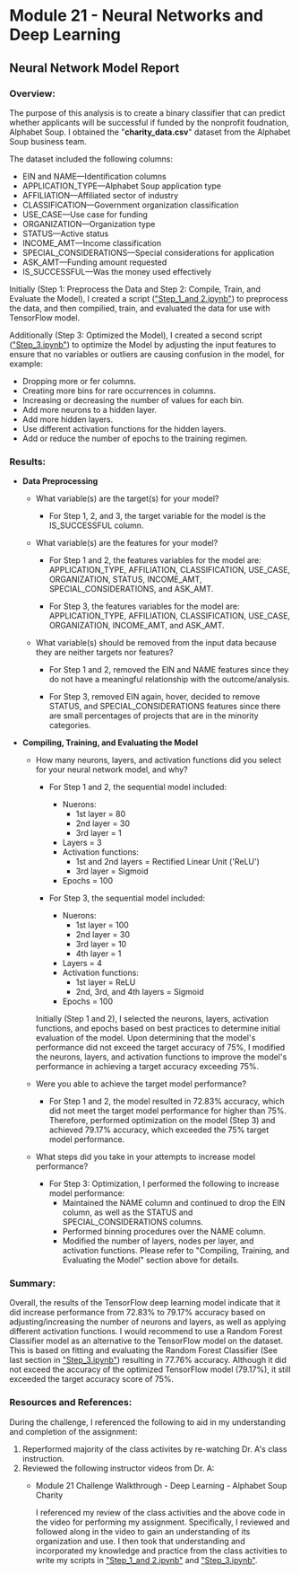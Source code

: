 # Module 21 - Neural Networks and Deep Learning

## Neural Network Model Report

### Overview:

The purpose of this analysis is to create a binary classifier that can predict whether applicants will be successful if funded by the nonprofit foudnation, Alphabet Soup. I obtained the "**charity_data.csv**" dataset from the Alphabet Soup business team. 

The dataset included the following columns:

* EIN and NAME—Identification columns
* APPLICATION_TYPE—Alphabet Soup application type
* AFFILIATION—Affiliated sector of industry
* CLASSIFICATION—Government organization classification
* USE_CASE—Use case for funding
* ORGANIZATION—Organization type
* STATUS—Active status
* INCOME_AMT—Income classification
* SPECIAL_CONSIDERATIONS—Special considerations for application
* ASK_AMT—Funding amount requested
* IS_SUCCESSFUL—Was the money used effectively

Initially (Step 1: Preprocess the Data and Step 2: Compile, Train, and Evaluate the Model), I created a script (["Step_1_and 2.ipynb"](https://github.com/rperez025/deep-learning-challenge/blob/main/Deep%20Learning%20Challenge/Step_1_and_2.ipynb)) to preprocess the data, and then compilied, train, and evaluated the data for use with TensorFlow model. 

Additionally (Step 3: Optimized the Model), I created a second script (["Step_3.ipynb"](https://github.com/rperez025/deep-learning-challenge/blob/main/Deep%20Learning%20Challenge/Step_3.ipynb)) to optimize the Model by adjusting the input features to ensure that no variables or outliers are causing confusion in the model, for example:

* Dropping more or fer columns.
* Creating more bins for rare occurrences in columns.
* Increasing or decreasing the number of values for each bin.
* Add more neurons to a hidden layer.
* Add more hidden layers.
* Use different activation functions for the hidden layers.
* Add or reduce the number of epochs to the training regimen.

### Results: 

* **Data Preprocessing**
  
  - What variable(s) are the target(s) for your model?
    
    * For Step 1, 2, and 3, the target variable for the model is the IS_SUCCESSFUL column.
    
  - What variable(s) are the features for your model?
    
    * For Step 1 and 2, the features variables for the model are: APPLICATION_TYPE, AFFILIATION, CLASSIFICATION, USE_CASE, ORGANIZATION, STATUS, INCOME_AMT, SPECIAL_CONSIDERATIONS, and ASK_AMT.
    
    * For Step 3, the features variables for the model are: APPLICATION_TYPE, AFFILIATION, CLASSIFICATION, USE_CASE, ORGANIZATION, INCOME_AMT, and ASK_AMT.
    
  - What variable(s) should be removed from the input data because they are neither targets nor features?
    
    * For Step 1 and 2, removed the EIN and NAME features since they do not have a meaningful relationship with the outcome/analysis.
    
    * For Step 3, removed EIN again, hover, decided to remove STATUS, and SPECIAL_CONSIDERATIONS features since there are small percentages of projects that are in the minority categories.
      
* **Compiling, Training, and Evaluating the Model**
  
  - How many neurons, layers, and activation functions did you select for your neural network model, and why?
    
    * For Step 1 and 2, the sequential model included:
      - Nuerons:
        * 1st layer = 80
        * 2nd layer = 30
        * 3rd layer = 1
      - Layers = 3
      - Activation functions:
        * 1st and 2nd layers = Rectified Linear Unit ('ReLU')
        * 3rd layer = Sigmoid
      - Epochs = 100

    * For Step 3, the sequential model included:
      - Nuerons:
        * 1st layer = 100
        * 2nd layer = 30
        * 3rd layer = 10
        * 4th layer = 1
      - Layers = 4
      - Activation functions:
        * 1st layer = ReLU
        * 2nd, 3rd, and 4th layers = Sigmoid
      - Epochs = 100

    Initially (Step 1 and 2), I selected the neurons, layers, activation functions, and epochs based on best practices to determine initial evaluation of the model. Upon determining that the model's performance did not exceed the target accuracy of 75%, I modified the neurons, layers, and activation functions to improve the model's performance in achieving a target accuracy exceeding 75%.
  
  - Were you able to achieve the target model performance?
    
    * For Step 1 and 2, the model resulted in 72.83% accuracy, which did not meet the target model performance for higher than 75%. Therefore, performed optimization on the model (Step 3) and achieved 79.17% accuracy, which exceeded the 75% target model performance.
  
  - What steps did you take in your attempts to increase model performance?
    * For Step 3: Optimization, I performed the following to increase model performance:
      - Maintained the NAME column and continued to drop the EIN column, as well as the STATUS and SPECIAL_CONSIDERATIONS columns.
      - Performed binning procedures over the NAME column.
      - Modified the number of layers, nodes per layer, and activation functions. Please refer to "Compiling, Training, and Evaluating the Model" section above for details.

### Summary: 

Overall, the results of the TensorFlow deep learning model indicate that it did increase performance from 72.83% to 79.17% accuracy based on adjusting/increasing the number of neurons and layers, as well as applying different activation functions. I would recommend to use a Random Forest Classifier model as an alternative to the TensorFlow model on the dataset. This is based on fitting and evaluating the Random Forest Classifier (See last section in  ["Step_3.ipynb"](https://github.com/rperez025/deep-learning-challenge/blob/main/Deep%20Learning%20Challenge/Step_3.ipynb)) resulting in 77.76% accuracy. Although it did not exceed the accuracy of the optimized TensorFlow model (79.17%), it still exceeded the target accuracy score of 75%.

### Resources and References:

During the challenge, I referenced the following to aid in my understanding and completion of the assignment:

1. Reperformed majority of the class activites by re-watching Dr. A's class instruction.
2. Reviewed the following instructor videos from Dr. A:
   * Module 21 Challenge Walkthrough - Deep Learning - Alphabet Soup Charity

     I referenced my review of the class activities and the above code in the video for performing my assignment. Specifically, I reviewed and followed along in the video to gain an understanding of its organization and use. I then took that understanding and incorporated my knowledge and practice from the class activities to write my scripts in ["Step_1_and 2.ipynb"](https://github.com/rperez025/deep-learning-challenge/blob/main/Deep%20Learning%20Challenge/Step_1_and_2.ipynb) and ["Step_3.ipynb"](https://github.com/rperez025/deep-learning-challenge/blob/main/Deep%20Learning%20Challenge/Step_3.ipynb).
